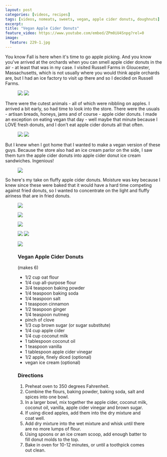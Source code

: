 ```yaml
---
layout: post
categories: [videos, recipes]
tags: [videos, nomeats, sweets, vegan, apple cider donuts, doughnuts]
excerpt: 
title: "Vegan Apple Cider Donuts"
feature_video: https://www.youtube.com/embed/ZPm0iU4Snpg?rel=0
image:
  feature: 229-1.jpg
---
```


You know Fall is here when it's time to go apple picking.  And you know you've arrived at the orchards when you can smell apple cider donuts in the air - at least that was in my case.  I visited Russell Farms in Gloucester, Massachusetts, which is not usually where you would think apple orchards are, but I had an ice factory to visit up there and so I decided on Russell Farms.

<figure class="half">
<img src="/images/229-9.jpg">
<img src="/images/229-10.jpg">
</figure>

There were the cutest animals - all of which were nibbling on apples.  I arrived a bit early, so had time to look into the store.  There were the usuals - artisan breads, honeys, jams and of course - apple cider donuts.  I made an exception on eating vegan that day - well maybe that minute because I LOVE fresh donuts, and I don't eat apple cider donuts all that often.

<figure class="half">
<img src="/images/229-11.jpg">
<img src="/images/229-12.jpg">
</figure>

But I knew when I got home that I wanted to make a vegan version of these guys.  Because the store also had an ice cream parlor on the side, I saw them turn the apple cider donuts into apple cider donut ice cream sandwiches.  Ingenious!

<figure>
    <img src="/images/229-15.jpg">
</figure>

So here's my take on fluffy apple cider donuts.  Moisture was key because I knew since these were baked that it would have a hard time competing against fried donuts, so I wanted to concentrate on the light and fluffy airiness that are in fried donuts.

<figure>
    <img src="/images/229-2.jpg">
</figure>

<figure>
    <img src="/images/229-3.jpg">
</figure>

<figure>
    <img src="/images/229-4.jpg">
</figure>


<figure class="half">
<img src="/images/229-6.jpg">
<img src="/images/229-7.jpg">
</figure>

<figure>
    <img src="/images/229-8.jpg">
</figure>


<figure class="ingredients" markdown="1">

### Vegan Apple Cider Donuts

(makes 6)

- 1/2 cup oat flour
- 1/4 cup all-purpose flour
- 3/4 teaspoon baking powder
- 1/4 teaspoon baking soda
- 1/4 teaspoon salt
- 1 teaspoon cinnamon
- 1/2 teaspoon ginger
- 1/4 teaspoon nutmeg
- pinch of clove
- 1/3 cup brown sugar (or sugar substitute)
- 1/4 cup apple cider
- 1/4 cup coconut milk
- 1 tablespoon coconut oil
- 1 teaspoon vanilla
- 1 tablespoon apple cider vinegar
- 1/2 apple, finely diced (optional)
- vegan ice cream (optional)


</figure>

<figure class="directions" markdown="1">

### Directions

1. Preheat oven to 350 degrees Fahrenheit.
2. Combine the flours, baking powder, baking soda, salt and spices into one bowl.
3. In a larger bowl, mix together the apple cider, coconut milk, coconut oil, vanilla, apple cider vinegar and brown sugar.
4. If using diced apples, add them into the dry mixture and coat well.
5. Add dry mixture into the wet mixture and whisk until there are no more lumps of flour.
6. Using spoons or an ice cream scoop, add enough batter to fill donut molds to the top.
7. Bake in oven for 10-12 minutes, or until a toothpick comes out clean.
</figure>